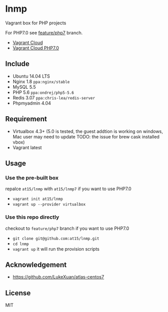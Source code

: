 # lnmp
Vagrant box for PHP projects

For PHP7.0 see [feature/php7](https://github.com/at15/lnmp/tree/feature/php7) branch.

- [Vagrant Cloud](https://atlas.hashicorp.com/at15/boxes/lnmp/)
- [Vagrant Cloud PHP7.0](https://atlas.hashicorp.com/at15/boxes/lnmp7/)

## Include

- Ubuntu 14.04 LTS
- Nginx 1.8 `ppa:nginx/stable`
- MySQL 5.5
- PHP 5.6 `ppa:ondrej/php5-5.6`
- Redis 3.07 `ppa:chris-lea/redis-server`
- Phpmyadmin 4.04

## Requirement

- Virtualbox 4.3+ (5.0 is tested, the guest addtion is working on windows, Mac user may
need to update TODO: the issue for brew cask installed vbox)
- Vagrant latest

## Usage

### Use the pre-built box

repalce `at15/lnmp` with `at15/lnmp7` if you want to use PHP7.0

- `vagrant init at15/lnmp`
- `vagrant up --provider virtualbox`

### Use this repo directly

checkout to `feature/php7` branch if you want to use PHP7.0

- `git clone git@github.com:at15/lnmp.git`
- `cd lnmp`
- `vagrant up` it will run the provision scripts

## Acknowledgement

- https://github.com/LukeXuan/atlas-centos7

## License

MIT
